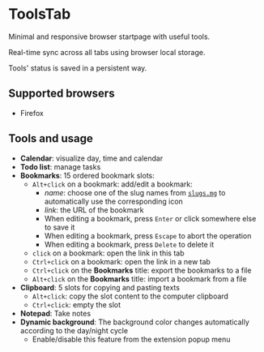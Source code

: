 # ToolsTab

Minimal and responsive browser startpage with useful tools.

Real-time sync across all tabs using browser local storage.

Tools' status is saved in a persistent way.

## Supported browsers

- Firefox

## Tools and usage

- **Calendar**: visualize day, time and calendar
- **Todo list**: manage tasks
- **Bookmarks**: 15 ordered bookmark slots:
  - `Alt+click` on a bookmark: add/edit a bookmark:
    - _name_: choose one of the slug names from [`slugs.mg`](https://github.com/antoniopelusi/ToolsTab/blob/main/utils/slugs.md) to automatically use the corresponding icon
    - _link_: the URL of the bookmark
    - When editing a bookmark, press `Enter` or click somewhere else to save it
    - When editing a bookmark, press `Escape` to abort the operation
    - When editing a bookmark, press `Delete` to delete it
  - `click` on a bookmark: open the link in this tab
  - `Ctrl+click` on a bookmark: open the link in a new tab
  - `Ctrl+click` on the **Bookmarks** title: export the bookmarks to a file
  - `Alt+click` on the **Bookmarks** title: import a bookmark from a file
- **Clipboard**: 5 slots for copying and pasting texts
  - `Alt+click`: copy the slot content to the computer clipboard
  - `Ctrl+click`: empty the slot
- **Notepad**: Take notes
- **Dynamic background**: The background color changes automatically according to the day/night cycle
  - Enable/disable this feature from the extension popup menu
